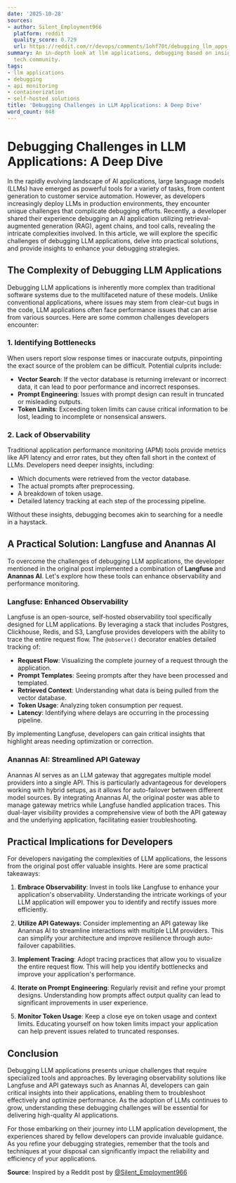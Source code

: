 ```yaml
---
date: '2025-10-28'
sources:
- author: Silent_Employment966
  platform: reddit
  quality_score: 0.729
  url: https://reddit.com/r/devops/comments/1ohf70t/debugging_llm_apps_in_production_was_harder_than/
summary: An in-depth look at llm applications, debugging based on insights from the
  tech community.
tags:
- llm applications
- debugging
- api monitoring
- containerization
- self-hosted solutions
title: 'Debugging Challenges in LLM Applications: A Deep Dive'
word_count: 848
---
```


# Debugging Challenges in LLM Applications: A Deep Dive

In the rapidly evolving landscape of AI applications, large language models (LLMs) have emerged as powerful tools for a variety of tasks, from content generation to customer service automation. However, as developers increasingly deploy LLMs in production environments, they encounter unique challenges that complicate debugging efforts. Recently, a developer shared their experience debugging an AI application utilizing retrieval-augmented generation (RAG), agent chains, and tool calls, revealing the intricate complexities involved. In this article, we will explore the specific challenges of debugging LLM applications, delve into practical solutions, and provide insights to enhance your debugging strategies.

## The Complexity of Debugging LLM Applications

Debugging LLM applications is inherently more complex than traditional software systems due to the multifaceted nature of these models. Unlike conventional applications, where issues may stem from clear-cut bugs in the code, LLM applications often face performance issues that can arise from various sources. Here are some common challenges developers encounter:

### 1. **Identifying Bottlenecks**

When users report slow response times or inaccurate outputs, pinpointing the exact source of the problem can be difficult. Potential culprits include:

- **Vector Search**: If the vector database is returning irrelevant or incorrect data, it can lead to poor performance and incorrect responses.
- **Prompt Engineering**: Issues with prompt design can result in truncated or misleading outputs.
- **Token Limits**: Exceeding token limits can cause critical information to be lost, leading to incomplete or nonsensical answers.

### 2. **Lack of Observability**

Traditional application performance monitoring (APM) tools provide metrics like API latency and error rates, but they often fall short in the context of LLMs. Developers need deeper insights, including:

- Which documents were retrieved from the vector database.
- The actual prompts after preprocessing.
- A breakdown of token usage.
- Detailed latency tracking at each step of the processing pipeline.

Without these insights, debugging becomes akin to searching for a needle in a haystack.

## A Practical Solution: Langfuse and Anannas AI

To overcome the challenges of debugging LLM applications, the developer mentioned in the original post implemented a combination of **Langfuse** and **Anannas AI**. Let's explore how these tools can enhance observability and performance monitoring.

### Langfuse: Enhanced Observability

Langfuse is an open-source, self-hosted observability tool specifically designed for LLM applications. By leveraging a stack that includes Postgres, Clickhouse, Redis, and S3, Langfuse provides developers with the ability to trace the entire request flow. The `@observe()` decorator enables detailed tracking of:

- **Request Flow**: Visualizing the complete journey of a request through the application.
- **Prompt Templates**: Seeing prompts after they have been processed and templated.
- **Retrieved Context**: Understanding what data is being pulled from the vector database.
- **Token Usage**: Analyzing token consumption per request.
- **Latency**: Identifying where delays are occurring in the processing pipeline.

By implementing Langfuse, developers can gain critical insights that highlight areas needing optimization or correction.

### Anannas AI: Streamlined API Gateway

Anannas AI serves as an LLM gateway that aggregates multiple model providers into a single API. This is particularly advantageous for developers working with hybrid setups, as it allows for auto-failover between different model sources. By integrating Anannas AI, the original poster was able to manage gateway metrics while Langfuse handled application traces. This dual-layer visibility provides a comprehensive view of both the API gateway and the underlying application, facilitating easier troubleshooting.

## Practical Implications for Developers

For developers navigating the complexities of LLM applications, the lessons from the original post offer valuable insights. Here are some practical takeaways:

1. **Embrace Observability**: Invest in tools like Langfuse to enhance your application's observability. Understanding the intricate workings of your LLM application will empower you to identify and rectify issues more efficiently.

2. **Utilize API Gateways**: Consider implementing an API gateway like Anannas AI to streamline interactions with multiple LLM providers. This can simplify your architecture and improve resilience through auto-failover capabilities.

3. **Implement Tracing**: Adopt tracing practices that allow you to visualize the entire request flow. This will help you identify bottlenecks and improve your application's performance.

4. **Iterate on Prompt Engineering**: Regularly revisit and refine your prompt designs. Understanding how prompts affect output quality can lead to significant improvements in user experience.

5. **Monitor Token Usage**: Keep a close eye on token usage and context limits. Educating yourself on how token limits impact your application can help prevent issues related to truncated responses.

## Conclusion

Debugging LLM applications presents unique challenges that require specialized tools and approaches. By leveraging observability solutions like Langfuse and API gateways such as Anannas AI, developers can gain critical insights into their applications, enabling them to troubleshoot effectively and optimize performance. As the adoption of LLMs continues to grow, understanding these debugging challenges will be essential for delivering high-quality AI applications.

For those embarking on their journey into LLM application development, the experiences shared by fellow developers can provide invaluable guidance. As you refine your debugging strategies, remember that the tools and techniques at your disposal can significantly impact the reliability and efficiency of your applications.

**Source**: Inspired by a Reddit post by [@Silent_Employment966](https://reddit.com/r/devops/comments/1ohf70t/debugging_llm_apps_in_production_was_harder_than/)